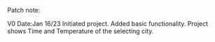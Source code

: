 Patch note:

V0          Date:Jan 16/23
Initiated project.
Added basic functionality.
Project shows Time and Temperature of the selecting city.
